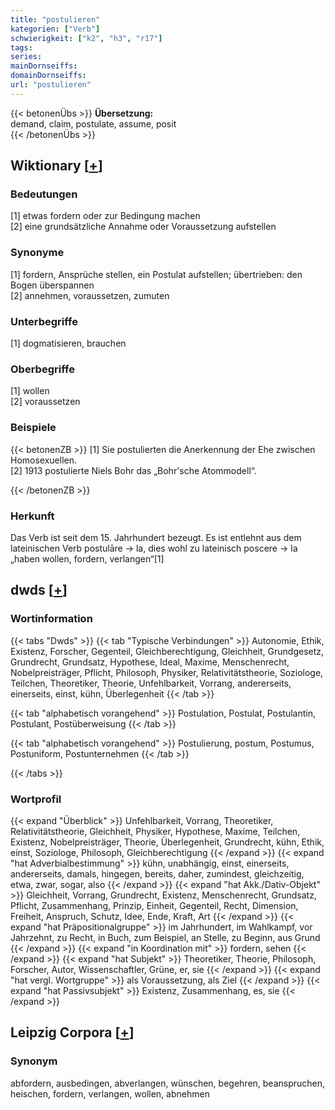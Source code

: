 ```yaml
---
title: "postulieren"
kategorien: ["Verb"]
schwierigkeit: ["k2", "h3", "r17"]
tags:
series:
mainDornseiffs:
domainDornseiffs:
url: "postulieren"
---
```


{{< betonenÜbs >}}
**Übersetzung:**  
demand, claim, postulate, assume, posit  
{{< /betonenÜbs >}}

## Wiktionary [[+](https://de.wiktionary.org/wiki/postulieren)]

### Bedeutungen
[1] etwas fordern oder zur Bedingung machen  
[2] eine grundsätzliche Annahme oder Voraussetzung aufstellen  

### Synonyme
[1] fordern, Ansprüche stellen, ein Postulat aufstellen; übertrieben: den Bogen überspannen  
[2] annehmen, voraussetzen, zumuten  

### Unterbegriffe
[1] dogmatisieren, brauchen  

### Oberbegriffe
[1] wollen  
[2] voraussetzen  

### Beispiele
{{< betonenZB >}}
[1] Sie postulierten die Anerkennung der Ehe zwischen Homosexuellen.  
[2] 1913 postulierte Niels Bohr das „Bohr'sche Atommodell“.  

{{< /betonenZB >}}
### Herkunft
Das Verb ist seit dem 15. Jahrhundert bezeugt. Es ist entlehnt aus dem lateinischen Verb postulāre → la, dies wohl zu lateinisch poscere → la „haben wollen, fordern, verlangen“[1]  



## dwds [[+](https://www.dwds.de/wb/postulieren)]

### Wortinformation
{{< tabs "Dwds" >}}
{{< tab "Typische Verbindungen" >}}
Autonomie, Ethik, Existenz, Forscher, Gegenteil, Gleichberechtigung, Gleichheit, Grundgesetz, Grundrecht, Grundsatz, Hypothese, Ideal, Maxime, Menschenrecht, Nobelpreisträger, Pflicht, Philosoph, Physiker, Relativitätstheorie, Soziologe, Teilchen, Theoretiker, Theorie, Unfehlbarkeit, Vorrang, andererseits, einerseits, einst, kühn, Überlegenheit
{{< /tab >}}

{{< tab "alphabetisch vorangehend" >}}
Postulation, Postulat, Postulantin, Postulant, Postüberweisung
{{< /tab >}}

{{< tab "alphabetisch vorangehend" >}}
Postulierung, postum, Postumus, Postuniform, Postunternehmen
{{< /tab >}}

{{< /tabs >}}

### Wortprofil
{{< expand "Überblick" >}} Unfehlbarkeit, Vorrang, Theoretiker, Relativitätstheorie, Gleichheit, Physiker, Hypothese, Maxime, Teilchen, Existenz, Nobelpreisträger, Theorie, Überlegenheit, Grundrecht, kühn, Ethik, einst, Soziologe, Philosoph, Gleichberechtigung {{< /expand >}}
{{< expand "hat Adverbialbestimmung" >}} kühn, unabhängig, einst, einerseits, andererseits, damals, hingegen, bereits, daher, zumindest, gleichzeitig, etwa, zwar, sogar, also {{< /expand >}}
{{< expand "hat Akk./Dativ-Objekt" >}} Gleichheit, Vorrang, Grundrecht, Existenz, Menschenrecht, Grundsatz, Pflicht, Zusammenhang, Prinzip, Einheit, Gegenteil, Recht, Dimension, Freiheit, Anspruch, Schutz, Idee, Ende, Kraft, Art {{< /expand >}}
{{< expand "hat Präpositionalgruppe" >}} im Jahrhundert, im Wahlkampf, vor Jahrzehnt, zu Recht, in Buch, zum Beispiel, an Stelle, zu Beginn, aus Grund {{< /expand >}}
{{< expand "in Koordination mit" >}} fordern, sehen {{< /expand >}}
{{< expand "hat Subjekt" >}} Theoretiker, Theorie, Philosoph, Forscher, Autor, Wissenschaftler, Grüne, er, sie {{< /expand >}}
{{< expand "hat vergl. Wortgruppe" >}} als Voraussetzung, als Ziel {{< /expand >}}
{{< expand "hat Passivsubjekt" >}} Existenz, Zusammenhang, es, sie {{< /expand >}}

## Leipzig Corpora [[+](https://corpora.uni-leipzig.de/en/res?word=postulieren&corpusId=deu_newscrawl-public_2018)]


### Synonym
abfordern, ausbedingen, abverlangen, wünschen, begehren, beanspruchen, heischen, fordern, verlangen, wollen, abnehmen

